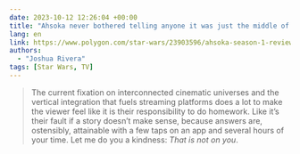 ```yaml
---
date: 2023-10-12 12:26:04 +00:00
title: "Ahsoka never bothered telling anyone it was just the middle of a story"
lang: en
link: https://www.polygon.com/star-wars/23903596/ahsoka-season-1-review
authors:
  - "Joshua Rivera"
tags: [Star Wars, TV]
---
```


> The current fixation on interconnected cinematic universes and the vertical integration that fuels streaming platforms does a lot to make the viewer feel like it is their responsibility to do homework. Like it’s their fault if a story doesn’t make sense, because answers are, ostensibly, attainable with a few taps on an app and several hours of your time. Let me do you a kindness: *That is not on you*.
